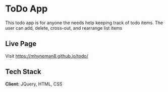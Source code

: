 # ToDo App

This todo app is for anyone the needs help keeping track of todo items. The user can add, delete, cross-out, and rearrange list items


## Live Page

Visit https://mhyneman8.github.io/todo/

## Tech Stack

**Client:** JQuery, HTML, CSS
